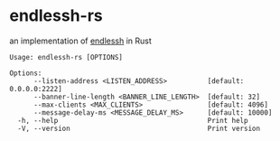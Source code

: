 # endlessh-rs

an implementation of [endlessh](https://nullprogram.com/blog/2019/03/22/) in Rust

```
Usage: endlessh-rs [OPTIONS]

Options:
      --listen-address <LISTEN_ADDRESS>          [default: 0.0.0.0:2222]
      --banner-line-length <BANNER_LINE_LENGTH>  [default: 32]
      --max-clients <MAX_CLIENTS>                [default: 4096]
      --message-delay-ms <MESSAGE_DELAY_MS>      [default: 10000]
  -h, --help                                     Print help
  -V, --version                                  Print version
```
